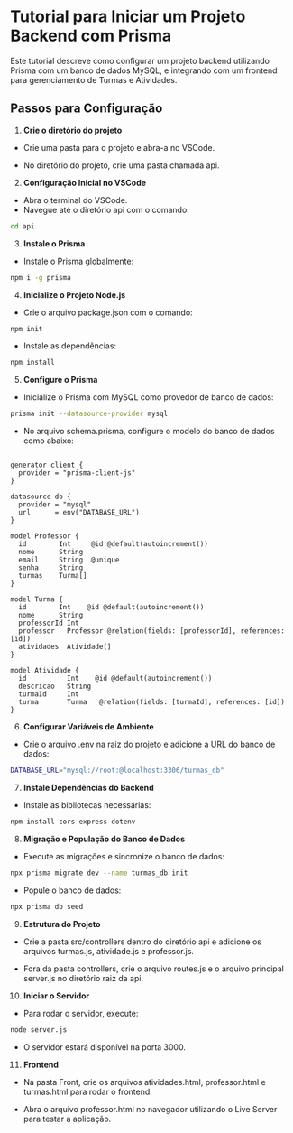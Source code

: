 
# Tutorial para Iniciar um Projeto Backend com Prisma

Este tutorial descreve como configurar um projeto backend utilizando Prisma com um banco de dados MySQL, e integrando com um frontend para gerenciamento de Turmas e Atividades.

## Passos para Configuração

1. **Crie o diretório do projeto**

- Crie uma pasta para o projeto e abra-a no VSCode.

- No diretório do projeto, crie uma pasta chamada api.

2.  **Configuração Inicial no VSCode**

- Abra o terminal do VSCode.
- Navegue até o diretório api com o comando:

```bash
cd api
```

3. **Instale o Prisma**

- Instale o Prisma globalmente:

```bash
npm i -g prisma
```

4. **Inicialize o Projeto Node.js**

- Crie o arquivo package.json com o comando:

```bash
npm init
```

- Instale as dependências:

```bash
npm install
```

5. **Configure o Prisma**

- Inicialize o Prisma com MySQL como provedor de banco de dados:

```bash
prisma init --datasource-provider mysql
```

- No arquivo schema.prisma, configure o modelo do banco de dados como abaixo:

```prisma

generator client {
  provider = "prisma-client-js"
}

datasource db {
  provider = "mysql"
  url      = env("DATABASE_URL")
}

model Professor {
  id        Int     @id @default(autoincrement())
  nome      String
  email     String  @unique
  senha     String
  turmas    Turma[]
}

model Turma {
  id        Int    @id @default(autoincrement())
  nome      String
  professorId Int
  professor   Professor @relation(fields: [professorId], references: [id])
  atividades  Atividade[]
}

model Atividade {
  id          Int    @id @default(autoincrement())
  descricao   String
  turmaId     Int
  turma       Turma   @relation(fields: [turmaId], references: [id])
}
```

6. **Configurar Variáveis de Ambiente**

- Crie o arquivo .env na raiz do projeto e adicione a URL do banco de dados:

```bash
DATABASE_URL="mysql://root:@localhost:3306/turmas_db"
```

7. **Instale Dependências do Backend**

- Instale as bibliotecas necessárias:

```bash
npm install cors express dotenv
```

8. **Migração e População do Banco de Dados**

- Execute as migrações e sincronize o banco de dados:

```bash
npx prisma migrate dev --name turmas_db init
```

- Popule o banco de dados:

```bash
npx prisma db seed
```

9. **Estrutura do Projeto**

- Crie a pasta src/controllers dentro do diretório api e adicione os arquivos turmas.js, atividade.js e professor.js.

- Fora da pasta controllers, crie o arquivo routes.js e o arquivo principal server.js no diretório raiz da api.

10. **Iniciar o Servidor**

- Para rodar o servidor, execute:
```bash
node server.js
```
- O servidor estará disponível na porta 3000.

11. **Frontend**

- Na pasta Front, crie os arquivos atividades.html, professor.html e turmas.html para rodar o frontend.

- Abra o arquivo professor.html no navegador utilizando o Live Server para testar a aplicação.


